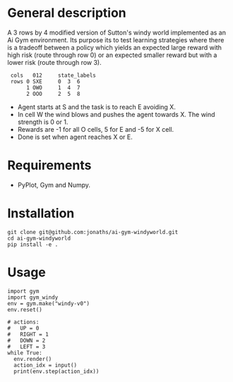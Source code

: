 
# General description
A 3 rows by 4 modified version of Sutton's windy world implemented as an Ai Gym environment. Its purpose its to test learning strategies where there is a tradeoff between a policy which yields an expected large reward with high risk (route through row 0) or an expected smaller reward but with a lower risk (route through row 3). 

     cols   012     state_labels
     rows 0 SXE     0  3  6
          1 OWO     1  4  7
          2 OOO     2  5  8


 - Agent starts at S and the task is to reach E avoiding X.
 - In cell W the wind blows and pushes the agent towards X. The wind strength is 0 or 1.
 - Rewards are -1 for all O cells, 5 for E and -5 for X cell.
 - Done is set when agent reaches X or E.

# Requirements

 - PyPlot, Gym and Numpy.

# Installation

    git clone git@github.com:jonaths/ai-gym-windyworld.git
    cd ai-gym-windyworld
    pip install -e .
# Usage

    import gym
    import gym_windy
    env = gym.make("windy-v0")
    env.reset()

    # actions:
    #   UP = 0
    #   RIGHT = 1
    #   DOWN = 2
    #   LEFT = 3
    while True:
      env.render()
      action_idx = input()
      print(env.step(action_idx))
